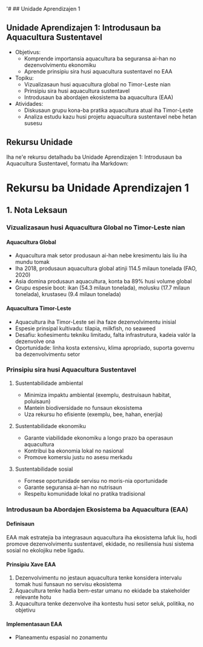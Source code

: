 '# ## Unidade Aprendizajen 1

## Unidade Aprendizajen 1: Introdusaun ba Aquacultura Sustentavel
- Objetivus:
  * Komprende importansia aquacultura ba seguransa ai-han no dezenvolvimentu ekonomiku
  * Aprende prinsipiu sira husi aquacultura sustentavel no EAA
- Topiku:
  * Vizualizasaun husi aquacultura global no Timor-Leste nian
  * Prinsipiu sira husi aquacultura sustentavel
  * Introdusaun ba abordajen ekosistema ba aquacultura (EAA)
- Atividades:
  * Diskusaun grupu kona-ba pratika aquacultura atual iha Timor-Leste
  * Analiza estudu kazu husi projetu aquacultura sustentavel nebe hetan susesu

## Rekursu Unidade

Iha ne'e rekursu detalhadu ba Unidade Aprendizajen 1: Introdusaun ba Aquacultura Sustentavel, formatu iha Markdown:

# Rekursu ba Unidade Aprendizajen 1

## 1. Nota Leksaun

### Vizualizasaun husi Aquacultura Global no Timor-Leste nian

#### Aquacultura Global
- Aquacultura mak setor produsaun ai-han nebe kresimentu lais liu iha mundu tomak
- Iha 2018, produsaun aquacultura global atinji 114.5 milaun tonelada (FAO, 2020)
- Asia domina produsaun aquacultura, konta ba 89% husi volume global
- Grupu espesie boot: ikan (54.3 milaun tonelada), molusku (17.7 milaun tonelada), krustaseu (9.4 milaun tonelada)

#### Aquacultura Timor-Leste
- Aquacultura iha Timor-Leste sei iha faze dezenvolvimentu inisial
- Espesie prinsipal kultivadu: tilapia, milkfish, no seaweed
- Desafiu: koñesimentu tekniku limitadu, falta infrastrutura, kadeia valór la dezenvolve ona
- Oportunidade: linha kosta extensivu, klima apropriado, suporta governu ba dezenvolvimentu setor

### Prinsipiu sira husi Aquacultura Sustentavel

1. Sustentabilidade ambiental
   - Minimiza impaktu ambiental (exemplu, destruisaun habitat, poluisaun)
   - Mantein biodiversidade no funsaun ekosistema
   - Uza rekursu ho efisiente (exemplu, bee, hahan, enerjia)

2. Sustentabilidade ekonomiku
   - Garante viabilidade ekonomiku a longo prazo ba operasaun aquacultura
   - Kontribui ba ekonomia lokal no nasional
   - Promove komersiu justu no asesu merkadu

3. Sustentabilidade sosial
   - Fornese oportunidade servisu no moris-nia oportunidade
   - Garante seguransa ai-han no nutrisaun
   - Respeitu komunidade lokal no pratika tradisional

### Introdusaun ba Abordajen Ekosistema ba Aquacultura (EAA)

#### Definisaun
EAA mak estratejia ba integrasaun aquacultura iha ekosistema lafuk liu, hodi promove dezenvolvimentu sustentavel, ekidade, no resiliensia husi sistema sosial no ekolojiku nebe ligadu.

#### Prinsipiu Xave EAA
1. Dezenvolvimentu no jestaun aquacultura tenke konsidera intervalu tomak husi funsaun no servisu ekosistema
2. Aquacultura tenke hadia bem-estar umanu no ekidade ba stakeholder relevante hotu
3. Aquacultura tenke dezenvolve iha kontestu husi setor seluk, politika, no objetivu

#### Implementasaun EAA
- Planeamentu espasial no zonamentu